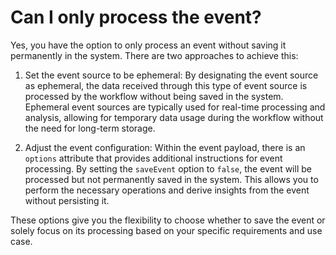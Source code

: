 # Can I only process the event?

Yes, you have the option to only process an event without saving it permanently in the system. There are two approaches
to achieve this:

1. Set the event source to be ephemeral: By designating the event source as ephemeral, the data received through this
   type of event source is processed by the workflow without being saved in the system. Ephemeral event sources are
   typically used for real-time processing and analysis, allowing for temporary data usage during the workflow without
   the need for long-term storage.

2. Adjust the event configuration: Within the event payload, there is an `options` attribute that provides additional
   instructions for event processing. By setting the `saveEvent` option to `false`, the event will be processed but not
   permanently saved in the system. This allows you to perform the necessary operations and derive insights from the
   event without persisting it.

These options give you the flexibility to choose whether to save the event or solely focus on its processing based on
your specific requirements and use case.
